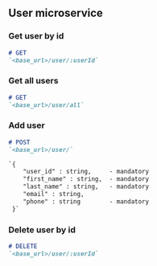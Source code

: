 ## User microservice


### Get user by id

```markdown
# GET
`<base_url>/user/:userId`
```

### Get all users

```markdown
# GET
`<base_url>/user/all`
```

### Add user

```markdown
# POST
`<base_url>/user/`

`{
    "user_id" : string,     - mandatory
    "first_name" : string,  - mandatory
    "last_name" : string,   - mandatory
    "email" : string,
    "phone" : string        - mandatory
 }`

```

### Delete user by id

```markdown
# DELETE
`<base_url>/user/:userId`
```
